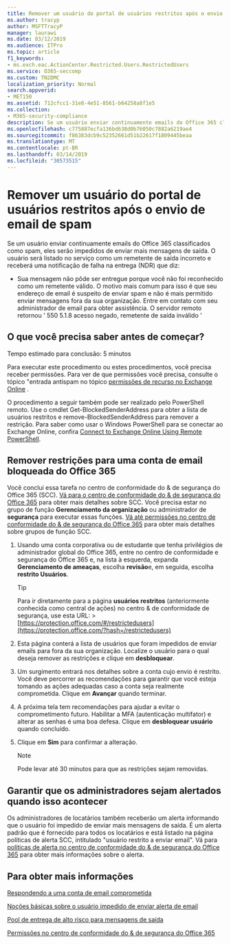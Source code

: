 ```yaml
---
title: Remover um usuário do portal de usuários restritos após o envio de email de spam
ms.author: tracyp
author: MSFTTracyP
manager: laurawi
ms.date: 03/12/2019
ms.audience: ITPro
ms.topic: article
f1_keywords:
- ms.exch.eac.ActionCenter.Restricted.Users.RestrictedUsers
ms.service: O365-seccomp
ms.custom: TN2DMC
localization_priority: Normal
search.appverid:
- MET150
ms.assetid: 712cfcc1-31e8-4e51-8561-b64258a8f1e5
ms.collection:
- M365-security-compliance
description: Se um usuário enviar continuamente emails do Office 365 classificados como spam, eles serão impedidos de enviar mais mensagens.
ms.openlocfilehash: c775887ecfa136bd638d0b76050c7882a6219ae4
ms.sourcegitcommit: f86383dcb9c52352661d51b22617f1809445beaa
ms.translationtype: MT
ms.contentlocale: pt-BR
ms.lasthandoff: 03/14/2019
ms.locfileid: "30573515"
---
```

# <a name="removing-a-user-from-the-restricted-users-portal-after-sending-spam-email"></a>Remover um usuário do portal de usuários restritos após o envio de email de spam

Se um usuário enviar continuamente emails do Office 365 classificados como spam, eles serão impedidos de enviar mais mensagens de saída. O usuário será listado no serviço como um remetente de saída incorreto e receberá uma notificação de falha na entrega (NDR) que diz:

- Sua mensagem não pôde ser entregue porque você não foi reconhecido como um remetente válido. O motivo mais comum para isso é que seu endereço de email é suspeito de enviar spam e não é mais permitido enviar mensagens fora da sua organização. Entre em contato com seu administrador de email para obter assistência. O servidor remoto retornou ' 550 5.1.8 acesso negado, remetente de saída inválido '

## <a name="what-do-you-need-to-know-before-you-begin"></a>O que você precisa saber antes de começar?
<a name="sectionSection0"> </a>

Tempo estimado para conclusão: 5 minutos
  
Para executar este procedimento ou estes procedimentos, você precisa receber permissões. Para ver de que permissões você precisa, consulte o tópico "entrada antispam no tópico [permissões de recurso no Exchange Online](http://technet.microsoft.com/library/15073ce1-0917-403b-8839-02a2ebc96e16.aspx) .

O procedimento a seguir também pode ser realizado pelo PowerShell remoto. Use o cmdlet Get-BlockedSenderAddress para obter a lista de usuários restritos e remove-BlockedSenderAddress para remover a restrição. Para saber como usar o Windows PowerShell para se conectar ao Exchange Online, confira [Connect to Exchange Online Using Remote PowerShell](https://go.microsoft.com/fwlink/p/?linkid=396554).

## <a name="remove-restrictions-for-a-blocked-office-365-email-account"></a>Remover restrições para uma conta de email bloqueada do Office 365

Você conclui essa tarefa no centro de conformidade do & de segurança do Office 365 (SCC). [Vá para o centro de conformidade do & de segurança do Office 365](go-to-the-securitycompliance-center.md) para obter mais detalhes sobre SCC. Você precisa estar no grupo de função **Gerenciamento da organização** ou administrador de **segurança** para executar essas funções. [Vá até permissões no centro de conformidade do & de segurança do Office 365](permissions-in-the-security-and-compliance-center.md) para obter mais detalhes sobre grupos de função SCC.

1. Usando uma conta corporativa ou de estudante que tenha privilégios de administrador global do Office 365, entre no centro de conformidade e segurança do Office 365 e, na lista à esquerda, expanda **Gerenciamento de ameaças**, escolha **revisão**e, em seguida, escolha **restrito Usuários**.
    
    > [!TIP]
    > Para ir diretamente para a página **usuários restritos** (anteriormente conhecida como central de ações) no centro &amp; de conformidade de segurança, use esta URL: >[https://protection.office.com/#/restrictedusers](https://protection.office.com/?hash=/restrictedusers)

2. Esta página conterá a lista de usuários que foram impedidos de enviar emails para fora da sua organização.  Localize o usuário para o qual deseja remover as restrições e clique em **desbloquear**.

3. Um surgimento entrará nos detalhes sobre a conta cujo envio é restrito. Você deve percorrer as recomendações para garantir que você esteja tomando as ações adequadas caso a conta seja realmente comprometida. Clique em **Avançar** quando terminar.

4. A próxima tela tem recomendações para ajudar a evitar o comprometimento futuro. Habilitar a MFA (autenticação multifator) e alterar as senhas é uma boa defesa. Clique em **desbloquear usuário** quando concluído.

5. Clique em **Sim** para confirmar a alteração.

    > [!NOTE]
    > Pode levar até 30 minutos para que as restrições sejam removidas. 

## <a name="making-sure-admins-are-alerted-when-this-happens"></a>Garantir que os administradores sejam alertados quando isso acontecer

Os administradores de locatários também receberão um alerta informando que o usuário foi impedido de enviar mais mensagens de saída. É um alerta padrão que é fornecido para todos os locatários e está listado na página políticas de alerta SCC, intitulado "usuário restrito a enviar email". Vá para [políticas de alerta no centro de conformidade do & de segurança do Office 365](https://docs.microsoft.com/en-us/office365/securitycompliance/alert-policies) para obter mais informações sobre o alerta.

## <a name="for-more-information"></a>Para obter mais informações

[Respondendo a uma conta de email comprometida](responding-to-a-compromised-email-account.md)

[Noções básicas sobre o usuário impedido de enviar alerta de email](https://docs.microsoft.com/en-us/office365/securitycompliance/alert-policies)

[Pool de entrega de alto risco para mensagens de saída](high-risk-delivery-pool-for-outbound-messages.md)

[Permissões no centro de conformidade do & de segurança do Office 365](permissions-in-the-security-and-compliance-center.md)
